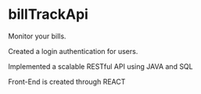 # billTrackApi

Monitor your bills.

Created a login authentication for users.

Implemented a scalable RESTful API using JAVA and SQL

Front-End is created through REACT
